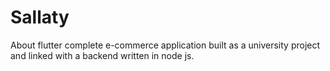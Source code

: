 # Sallaty

About flutter complete e-commerce application built as a university project and linked with a backend written in node js.
